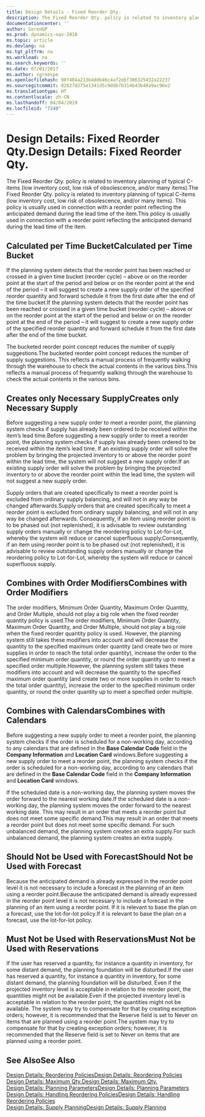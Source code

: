 ```yaml
---
title: Design Details - Fixed Reorder Qty.
description: The Fixed Reorder Qty. policy is related to inventory planning of typical C-items (low inventory cost, low risk of obsolescence, and/or many items). This policy is usually used in connection with a reorder point reflecting the anticipated demand during the lead time of the item.
documentationcenter: ''
author: SorenGP
ms.prod: dynamics-nav-2018
ms.topic: article
ms.devlang: na
ms.tgt_pltfrm: na
ms.workload: na
ms.search.keywords: ''
ms.date: 07/01/2017
ms.author: sgroespe
ms.openlocfilehash: 98f404a213b4ddb46c4af2ebf306325432a22237
ms.sourcegitcommit: 02827d275e1341d5c9ddb7b314b43b48a9ac96e2
ms.translationtype: HT
ms.contentlocale: zh-CN
ms.lasthandoff: 04/04/2019
ms.locfileid: "7240"
---
```

# <a name="design-details-fixed-reorder-qty"></a><span data-ttu-id="63627-104">Design Details: Fixed Reorder Qty.</span><span class="sxs-lookup"><span data-stu-id="63627-104">Design Details: Fixed Reorder Qty.</span></span>
<span data-ttu-id="63627-105">The Fixed Reorder Qty. policy is related to inventory planning of typical C-items (low inventory cost, low risk of obsolescence, and/or many items).</span><span class="sxs-lookup"><span data-stu-id="63627-105">The Fixed Reorder Qty. policy is related to inventory planning of typical C-items (low inventory cost, low risk of obsolescence, and/or many items).</span></span> <span data-ttu-id="63627-106">This policy is usually used in connection with a reorder point reflecting the anticipated demand during the lead time of the item.</span><span class="sxs-lookup"><span data-stu-id="63627-106">This policy is usually used in connection with a reorder point reflecting the anticipated demand during the lead time of the item.</span></span>  

## <a name="calculated-per-time-bucket"></a><span data-ttu-id="63627-107">Calculated per Time Bucket</span><span class="sxs-lookup"><span data-stu-id="63627-107">Calculated per Time Bucket</span></span>  
 <span data-ttu-id="63627-108">If the planning system detects that the reorder point has been reached or crossed in a given time bucket (reorder cycle) – above or on the reorder point at the start of the period and below or on the reorder point at the end of the period – it will suggest to create a new supply order of the specified reorder quantity and forward schedule it from the first date after the end of the time bucket.</span><span class="sxs-lookup"><span data-stu-id="63627-108">If the planning system detects that the reorder point has been reached or crossed in a given time bucket (reorder cycle) – above or on the reorder point at the start of the period and below or on the reorder point at the end of the period – it will suggest to create a new supply order of the specified reorder quantity and forward schedule it from the first date after the end of the time bucket.</span></span>  

 <span data-ttu-id="63627-109">The bucketed reorder point concept reduces the number of supply suggestions.</span><span class="sxs-lookup"><span data-stu-id="63627-109">The bucketed reorder point concept reduces the number of supply suggestions.</span></span> <span data-ttu-id="63627-110">This reflects a manual process of frequently walking through the warehouse to check the actual contents in the various bins.</span><span class="sxs-lookup"><span data-stu-id="63627-110">This reflects a manual process of frequently walking through the warehouse to check the actual contents in the various bins.</span></span>  

## <a name="creates-only-necessary-supply"></a><span data-ttu-id="63627-111">Creates only Necessary Supply</span><span class="sxs-lookup"><span data-stu-id="63627-111">Creates only Necessary Supply</span></span>  
 <span data-ttu-id="63627-112">Before suggesting a new supply order to meet a reorder point, the planning system checks if supply has already been ordered to be received within the item’s lead time.</span><span class="sxs-lookup"><span data-stu-id="63627-112">Before suggesting a new supply order to meet a reorder point, the planning system checks if supply has already been ordered to be received within the item’s lead time.</span></span> <span data-ttu-id="63627-113">If an existing supply order will solve the problem by bringing the projected inventory to or above the reorder point within the lead time, the system will not suggest a new supply order.</span><span class="sxs-lookup"><span data-stu-id="63627-113">If an existing supply order will solve the problem by bringing the projected inventory to or above the reorder point within the lead time, the system will not suggest a new supply order.</span></span>  

 <span data-ttu-id="63627-114">Supply orders that are created specifically to meet a reorder point is excluded from ordinary supply balancing, and will not in any way be changed afterwards.</span><span class="sxs-lookup"><span data-stu-id="63627-114">Supply orders that are created specifically to meet a reorder point is excluded from ordinary supply balancing, and will not in any way be changed afterwards.</span></span> <span data-ttu-id="63627-115">Consequently, if an item using reorder point is to be phased out (not replenished), it is advisable to review outstanding supply orders manually or change the reordering policy to Lot-for-Lot, whereby the system will reduce or cancel superfluous supply.</span><span class="sxs-lookup"><span data-stu-id="63627-115">Consequently, if an item using reorder point is to be phased out (not replenished), it is advisable to review outstanding supply orders manually or change the reordering policy to Lot-for-Lot, whereby the system will reduce or cancel superfluous supply.</span></span>  

## <a name="combines-with-order-modifiers"></a><span data-ttu-id="63627-116">Combines with Order Modifiers</span><span class="sxs-lookup"><span data-stu-id="63627-116">Combines with Order Modifiers</span></span>  
 <span data-ttu-id="63627-117">The order modifiers, Minimum Order Quantity, Maximum Order Quantity, and Order Multiple, should not play a big role when the fixed reorder quantity policy is used.</span><span class="sxs-lookup"><span data-stu-id="63627-117">The order modifiers, Minimum Order Quantity, Maximum Order Quantity, and Order Multiple, should not play a big role when the fixed reorder quantity policy is used.</span></span> <span data-ttu-id="63627-118">However, the planning system still takes these modifiers into account and will decrease the quantity to the specified maximum order quantity (and create two or more supplies in order to reach the total order quantity), increase the order to the specified minimum order quantity, or round the order quantity up to meet a specified order multiple.</span><span class="sxs-lookup"><span data-stu-id="63627-118">However, the planning system still takes these modifiers into account and will decrease the quantity to the specified maximum order quantity (and create two or more supplies in order to reach the total order quantity), increase the order to the specified minimum order quantity, or round the order quantity up to meet a specified order multiple.</span></span>  

## <a name="combines-with-calendars"></a><span data-ttu-id="63627-119">Combines with Calendars</span><span class="sxs-lookup"><span data-stu-id="63627-119">Combines with Calendars</span></span>  
 <span data-ttu-id="63627-120">Before suggesting a new supply order to meet a reorder point, the planning system checks if the order is scheduled for a non-working day, according to any calendars that are defined in the **Base Calendar Code** field in the **Company Information** and **Location Card** windows.</span><span class="sxs-lookup"><span data-stu-id="63627-120">Before suggesting a new supply order to meet a reorder point, the planning system checks if the order is scheduled for a non-working day, according to any calendars that are defined in the **Base Calendar Code** field in the **Company Information** and **Location Card** windows.</span></span>  

 <span data-ttu-id="63627-121">If the scheduled date is a non-working day, the planning system moves the order forward to the nearest working date.</span><span class="sxs-lookup"><span data-stu-id="63627-121">If the scheduled date is a non-working day, the planning system moves the order forward to the nearest working date.</span></span> <span data-ttu-id="63627-122">This may result in an order that meets a reorder point but does not meet some specific demand.</span><span class="sxs-lookup"><span data-stu-id="63627-122">This may result in an order that meets a reorder point but does not meet some specific demand.</span></span> <span data-ttu-id="63627-123">For such unbalanced demand, the planning system creates an extra supply.</span><span class="sxs-lookup"><span data-stu-id="63627-123">For such unbalanced demand, the planning system creates an extra supply.</span></span>  

## <a name="should-not-be-used-with-forecast"></a><span data-ttu-id="63627-124">Should Not be Used with Forecast</span><span class="sxs-lookup"><span data-stu-id="63627-124">Should Not be Used with Forecast</span></span>  
 <span data-ttu-id="63627-125">Because the anticipated demand is already expressed in the reorder point level it is not necessary to include a forecast in the planning of an item using a reorder point.</span><span class="sxs-lookup"><span data-stu-id="63627-125">Because the anticipated demand is already expressed in the reorder point level it is not necessary to include a forecast in the planning of an item using a reorder point.</span></span> <span data-ttu-id="63627-126">If it is relevant to base the plan on a forecast, use the lot-for-lot policy.</span><span class="sxs-lookup"><span data-stu-id="63627-126">If it is relevant to base the plan on a forecast, use the lot-for-lot policy.</span></span>  

## <a name="must-not-be-used-with-reservations"></a><span data-ttu-id="63627-127">Must Not be Used with Reservations</span><span class="sxs-lookup"><span data-stu-id="63627-127">Must Not be Used with Reservations</span></span>  
 <span data-ttu-id="63627-128">If the user has reserved a quantity, for instance a quantity in inventory, for some distant demand, the planning foundation will be disturbed.</span><span class="sxs-lookup"><span data-stu-id="63627-128">If the user has reserved a quantity, for instance a quantity in inventory, for some distant demand, the planning foundation will be disturbed.</span></span> <span data-ttu-id="63627-129">Even if the projected inventory level is acceptable in relation to the reorder point, the quantities might not be available.</span><span class="sxs-lookup"><span data-stu-id="63627-129">Even if the projected inventory level is acceptable in relation to the reorder point, the quantities might not be available.</span></span> <span data-ttu-id="63627-130">The system may try to compensate for that by creating exception orders; however, it is recommended that the Reserve field is set to Never on items that are planned using a reorder point.</span><span class="sxs-lookup"><span data-stu-id="63627-130">The system may try to compensate for that by creating exception orders; however, it is recommended that the Reserve field is set to Never on items that are planned using a reorder point.</span></span>  

## <a name="see-also"></a><span data-ttu-id="63627-131">See Also</span><span class="sxs-lookup"><span data-stu-id="63627-131">See Also</span></span>  
 [<span data-ttu-id="63627-132">Design Details: Reordering Policies</span><span class="sxs-lookup"><span data-stu-id="63627-132">Design Details: Reordering Policies</span></span>](design-details-reordering-policies.md)   
 [<span data-ttu-id="63627-133">Design Details: Maximum Qty.</span><span class="sxs-lookup"><span data-stu-id="63627-133">Design Details: Maximum Qty.</span></span>](design-details-maximum-qty.md)   
 [<span data-ttu-id="63627-134">Design Details: Planning Parameters</span><span class="sxs-lookup"><span data-stu-id="63627-134">Design Details: Planning Parameters</span></span>](design-details-planning-parameters.md)   
 [<span data-ttu-id="63627-135">Design Details: Handling Reordering Policies</span><span class="sxs-lookup"><span data-stu-id="63627-135">Design Details: Handling Reordering Policies</span></span>](design-details-handling-reordering-policies.md)   
 [<span data-ttu-id="63627-136">Design Details: Supply Planning</span><span class="sxs-lookup"><span data-stu-id="63627-136">Design Details: Supply Planning</span></span>](design-details-supply-planning.md)
